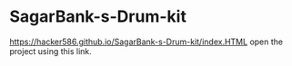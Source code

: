 # SagarBank-s-Drum-kit
https://hacker586.github.io/SagarBank-s-Drum-kit/index.HTML open the project using this link.
